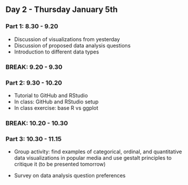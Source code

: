 ## Day 2 - Thursday January 5th 

### Part 1: 8.30 - 9.20
- Discussion of visualizations from yesterday
- Discussion of proposed data analysis questions
- Introduction to different data types 

### BREAK: 9.20 - 9.30

### Part 2: 9.30 - 10.20
- Tutorial to GitHub and RStudio 
- In class: GitHub and RStudio setup 
- In class exercise: base R vs ggplot 

### BREAK: 10.20 - 10.30

### Part 3: 10.30 - 11.15
- Group activity: find examples of categorical, ordinal, and quantitative data visualizations in popular media and use gestalt principles to critique it (to be presented tomorrow)

- Survey on data analysis question preferences